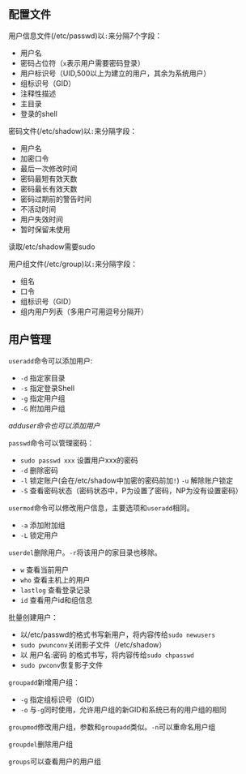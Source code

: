 ## 配置文件

用户信息文件(/etc/passwd)以`:`来分隔7个字段：

* 用户名
* 密码占位符（`x`表示用户需要密码登录）
* 用户标识号（UID,500以上为建立的用户，其余为系统用户）
* 组标识号（GID）
* 注释性描述
* 主目录
* 登录的shell

密码文件(/etc/shadow)以`:`来分隔字段：

* 用户名
* 加密口令
* 最后一次修改时间
* 密码最短有效天数
* 密码最长有效天数
* 密码过期前的警告时间
* 不活动时间
* 用户失效时间
* 暂时保留未使用

读取/etc/shadow需要sudo

用户组文件(/etc/group)以`:`来分隔字段：

* 组名
* 口令
* 组标识号（GID）
* 组内用户列表（多用户可用逗号分隔开）

## 用户管理

`useradd`命令可以添加用户:

* `-d` 指定家目录
* `-s` 指定登录Shell
* `-g` 指定用户组
* `-G` 附加用户组

*adduser命令也可以添加用户*

`passwd`命令可以管理密码：

* `sudo passwd xxx` 设置用户xxx的密码
* `-d` 删除密码
* `-l` 锁定账户(会在/etc/shadow中加密的密码前加`!`)  `-u` 解除账户锁定
* `-S` 查看密码状态（密码状态中，P为设置了密码，NP为没有设置密码）

`usermod`命令可以修改用户信息，主要选项和`useradd`相同。

* `-a` 添加附加组
* `-L` 锁定用户

`userdel`删除用户。`-r`将该用户的家目录也移除。

* `w` 查看当前用户
* `who` 查看主机上的用户
* `lastlog` 查看登录记录
* `id` 查看用户id和组信息

批量创建用户：

* 以/etc/passwd的格式书写新用户，将内容传给`sudo newusers`
* `sudo pwunconv`关闭影子文件（/etc/shadow）
* 以 用户名:密码 的格式书写，将内容传给`sudo chpasswd`
* `sudo pwconv`恢复影子文件

`groupadd`新增用户组：

* `-g` 指定组标识号（GID）
* `-o` 与`-g`同时使用，允许用户组的新GID和系统已有的用户组的相同

`groupmod`修改用户组，参数和`groupadd`类似。`-n`可以重命名用户组

`groupdel`删除用户组

`groups`可以查看用户的用户组
